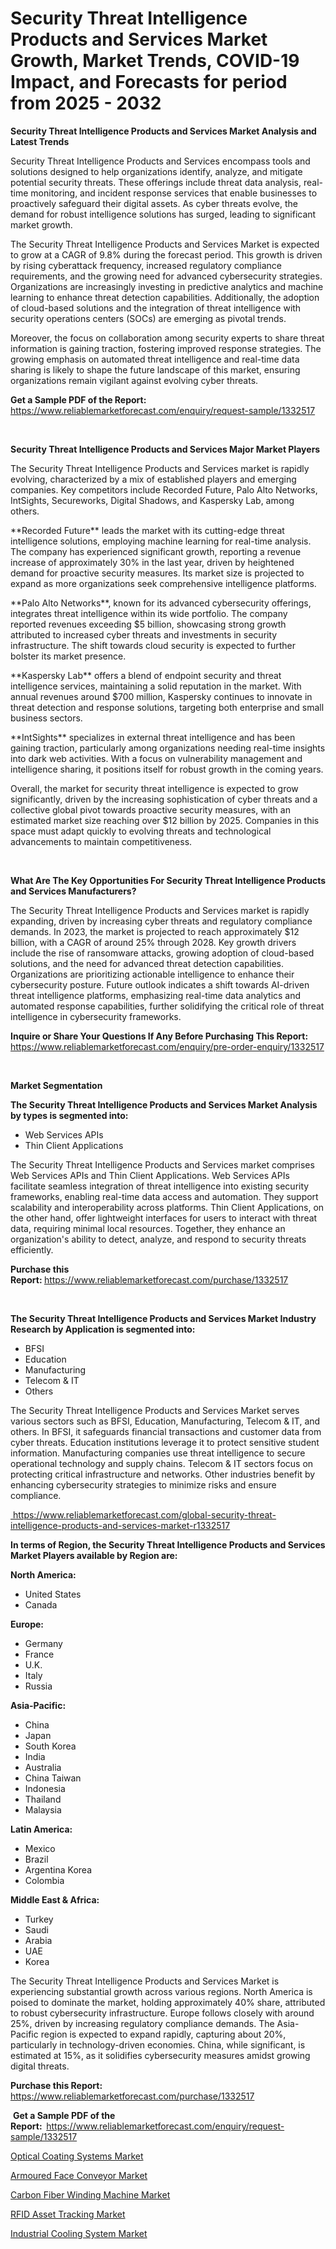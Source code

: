 <p><h1>Security Threat Intelligence Products and Services Market Growth, Market Trends, COVID-19 Impact, and Forecasts for period from 2025 - 2032</h1></p><p><strong>Security Threat Intelligence Products and Services Market Analysis and Latest Trends</strong></p>
<p><p>Security Threat Intelligence Products and Services encompass tools and solutions designed to help organizations identify, analyze, and mitigate potential security threats. These offerings include threat data analysis, real-time monitoring, and incident response services that enable businesses to proactively safeguard their digital assets. As cyber threats evolve, the demand for robust intelligence solutions has surged, leading to significant market growth.</p><p>The Security Threat Intelligence Products and Services Market is expected to grow at a CAGR of 9.8% during the forecast period. This growth is driven by rising cyberattack frequency, increased regulatory compliance requirements, and the growing need for advanced cybersecurity strategies. Organizations are increasingly investing in predictive analytics and machine learning to enhance threat detection capabilities. Additionally, the adoption of cloud-based solutions and the integration of threat intelligence with security operations centers (SOCs) are emerging as pivotal trends. </p><p>Moreover, the focus on collaboration among security experts to share threat information is gaining traction, fostering improved response strategies. The growing emphasis on automated threat intelligence and real-time data sharing is likely to shape the future landscape of this market, ensuring organizations remain vigilant against evolving cyber threats.</p></p>
<p><strong>Get a Sample PDF of the Report:&nbsp;</strong> <a href="https://www.reliablemarketforecast.com/enquiry/request-sample/1332517?utm_campaign=3519&utm_medium=2&utm_source=Github&utm_content=ia&utm_term=24032025&utm_id=security-threat-intelligence-products-and-services">https://www.reliablemarketforecast.com/enquiry/request-sample/1332517</a></p>
<p>&nbsp;</p>
<p><strong>Security Threat Intelligence Products and Services Major Market Players</strong></p>
<p><p>The Security Threat Intelligence Products and Services market is rapidly evolving, characterized by a mix of established players and emerging companies. Key competitors include Recorded Future, Palo Alto Networks, IntSights, Secureworks, Digital Shadows, and Kaspersky Lab, among others.</p><p>**Recorded Future** leads the market with its cutting-edge threat intelligence solutions, employing machine learning for real-time analysis. The company has experienced significant growth, reporting a revenue increase of approximately 30% in the last year, driven by heightened demand for proactive security measures. Its market size is projected to expand as more organizations seek comprehensive intelligence platforms.</p><p>**Palo Alto Networks**, known for its advanced cybersecurity offerings, integrates threat intelligence within its wide portfolio. The company reported revenues exceeding $5 billion, showcasing strong growth attributed to increased cyber threats and investments in security infrastructure. The shift towards cloud security is expected to further bolster its market presence.</p><p>**Kaspersky Lab** offers a blend of endpoint security and threat intelligence services, maintaining a solid reputation in the market. With annual revenues around $700 million, Kaspersky continues to innovate in threat detection and response solutions, targeting both enterprise and small business sectors.</p><p>**IntSights** specializes in external threat intelligence and has been gaining traction, particularly among organizations needing real-time insights into dark web activities. With a focus on vulnerability management and intelligence sharing, it positions itself for robust growth in the coming years.</p><p>Overall, the market for security threat intelligence is expected to grow significantly, driven by the increasing sophistication of cyber threats and a collective global pivot towards proactive security measures, with an estimated market size reaching over $12 billion by 2025. Companies in this space must adapt quickly to evolving threats and technological advancements to maintain competitiveness.</p></p>
<p>&nbsp;</p>
<p><strong>What Are The Key Opportunities For Security Threat Intelligence Products and Services Manufacturers?</strong></p>
<p><p>The Security Threat Intelligence Products and Services market is rapidly expanding, driven by increasing cyber threats and regulatory compliance demands. In 2023, the market is projected to reach approximately $12 billion, with a CAGR of around 25% through 2028. Key growth drivers include the rise of ransomware attacks, growing adoption of cloud-based solutions, and the need for advanced threat detection capabilities. Organizations are prioritizing actionable intelligence to enhance their cybersecurity posture. Future outlook indicates a shift towards AI-driven threat intelligence platforms, emphasizing real-time data analytics and automated response capabilities, further solidifying the critical role of threat intelligence in cybersecurity frameworks.</p></p>
<p><strong>Inquire or Share Your Questions If Any Before Purchasing This Report:</strong> <a href="https://www.reliablemarketforecast.com/enquiry/pre-order-enquiry/1332517?utm_campaign=3519&utm_medium=2&utm_source=Github&utm_content=ia&utm_term=24032025&utm_id=security-threat-intelligence-products-and-services">https://www.reliablemarketforecast.com/enquiry/pre-order-enquiry/1332517</a></p>
<p>&nbsp;</p>
<p><strong>Market Segmentation</strong></p>
<p><strong>The Security Threat Intelligence Products and Services Market Analysis by types is segmented into:</strong></p>
<p><ul><li>Web Services APIs</li><li>Thin Client Applications</li></ul></p>
<p><p>The Security Threat Intelligence Products and Services market comprises Web Services APIs and Thin Client Applications. Web Services APIs facilitate seamless integration of threat intelligence into existing security frameworks, enabling real-time data access and automation. They support scalability and interoperability across platforms. Thin Client Applications, on the other hand, offer lightweight interfaces for users to interact with threat data, requiring minimal local resources. Together, they enhance an organization's ability to detect, analyze, and respond to security threats efficiently.</p></p>
<p><strong>Purchase this Report:&nbsp;</strong><a href="https://www.reliablemarketforecast.com/purchase/1332517?utm_campaign=3519&utm_medium=2&utm_source=Github&utm_content=ia&utm_term=24032025&utm_id=security-threat-intelligence-products-and-services">https://www.reliablemarketforecast.com/purchase/1332517</a></p>
<p>&nbsp;</p>
<p><strong>The Security Threat Intelligence Products and Services Market Industry Research by Application is segmented into:</strong></p>
<p><ul><li>BFSI</li><li>Education</li><li>Manufacturing</li><li>Telecom & IT</li><li>Others</li></ul></p>
<p><p>The Security Threat Intelligence Products and Services Market serves various sectors such as BFSI, Education, Manufacturing, Telecom & IT, and others. In BFSI, it safeguards financial transactions and customer data from cyber threats. Education institutions leverage it to protect sensitive student information. Manufacturing companies use threat intelligence to secure operational technology and supply chains. Telecom & IT sectors focus on protecting critical infrastructure and networks. Other industries benefit by enhancing cybersecurity strategies to minimize risks and ensure compliance.</p></p>
<p><a href="https://www.reliablemarketforecast.com/global-security-threat-intelligence-products-and-services-market-r1332517?utm_campaign=3519&utm_medium=2&utm_source=Github&utm_content=ia&utm_term=24032025&utm_id=security-threat-intelligence-products-and-services">&nbsp;https://www.reliablemarketforecast.com/global-security-threat-intelligence-products-and-services-market-r1332517</a></p>
<p><strong>In terms of Region, the Security Threat Intelligence Products and Services Market Players available by Region are:</strong></p>
<p>
    <p> <strong> North America: </strong>
        <ul>
            <li>United States</li>
            <li>Canada</li>
        </ul>
        </p> 
    <p> <strong> Europe: </strong>
        <ul>
            <li>Germany</li>
            <li>France</li>
            <li>U.K.</li>
            <li>Italy</li>
            <li>Russia</li>
        </ul>
        </p> 
    <p> <strong> Asia-Pacific: </strong>
        <ul>
            <li>China</li>
            <li>Japan</li>
            <li>South Korea</li>
            <li>India</li>
            <li>Australia</li>
            <li>China Taiwan</li>
            <li>Indonesia</li>
            <li>Thailand</li>
            <li>Malaysia</li>
        </ul>
        </p> 
    <p> <strong> Latin America: </strong>
        <ul>
            <li>Mexico</li>
            <li>Brazil</li>
            <li>Argentina Korea</li>
            <li>Colombia</li>
        </ul>
        </p> 
    <p> <strong> Middle East & Africa: </strong>
        <ul>
            <li>Turkey</li>
            <li>Saudi</li>
            <li>Arabia</li>
            <li>UAE</li>
            <li>Korea</li>
        </ul>
    </p>
    </p>
<p><p>The Security Threat Intelligence Products and Services Market is experiencing substantial growth across various regions. North America is poised to dominate the market, holding approximately 40% share, attributed to robust cybersecurity infrastructure. Europe follows closely with around 25%, driven by increasing regulatory compliance demands. The Asia-Pacific region is expected to expand rapidly, capturing about 20%, particularly in technology-driven economies. China, while significant, is estimated at 15%, as it solidifies cybersecurity measures amidst growing digital threats.</p></p>
<p><strong>Purchase this Report: </strong><a href="https://www.reliablemarketforecast.com/purchase/1332517?utm_campaign=3519&utm_medium=2&utm_source=Github&utm_content=ia&utm_term=24032025&utm_id=security-threat-intelligence-products-and-services">https://www.reliablemarketforecast.com/purchase/1332517</a></p>
<p>&nbsp;<strong>Get a Sample PDF of the Report:&nbsp;&nbsp;</strong><a href="https://www.reliablemarketforecast.com/enquiry/request-sample/1332517?utm_campaign=3519&utm_medium=2&utm_source=Github&utm_content=ia&utm_term=24032025&utm_id=security-threat-intelligence-products-and-services">https://www.reliablemarketforecast.com/enquiry/request-sample/1332517</a></p>
<p><strong></strong></p>
<p><p><a href="https://www.linkedin.com/pulse/optical-coating-systems-market-size-forecast-from-2025-2032-ciyxe?utm_campaign=3519&utm_medium=2&utm_source=Github&utm_content=ia&utm_term=24032025&utm_id=security-threat-intelligence-products-and-services">Optical Coating Systems Market</a></p><p><a href="https://www.linkedin.com/pulse/state-armoured-face-conveyor-market-projected-growth-cagr-gjjse?utm_campaign=3519&utm_medium=2&utm_source=Github&utm_content=ia&utm_term=24032025&utm_id=security-threat-intelligence-products-and-services">Armoured Face Conveyor Market</a></p><p><a href="https://www.linkedin.com/pulse/accelerated-growth-carbon-fiber-winding-machine-market-2025-2032-due7e?utm_campaign=3519&utm_medium=2&utm_source=Github&utm_content=ia&utm_term=24032025&utm_id=security-threat-intelligence-products-and-services">Carbon Fiber Winding Machine Market</a></p><p><a href="https://www.linkedin.com/pulse/rfid-asset-tracking-market-research-report-projected-growth-rod9e?utm_campaign=3519&utm_medium=2&utm_source=Github&utm_content=ia&utm_term=24032025&utm_id=security-threat-intelligence-products-and-services">RFID Asset Tracking Market</a></p><p><a href="https://www.linkedin.com/pulse/competitive-landscape-industrial-cooling-system-market-strong-drxpe?utm_campaign=3519&utm_medium=2&utm_source=Github&utm_content=ia&utm_term=24032025&utm_id=security-threat-intelligence-products-and-services">Industrial Cooling System Market</a></p></p>